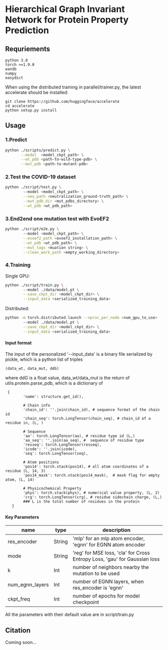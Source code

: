 # Hierarchical Graph Invariant Network for Protein Property Prediction

## Requriements
```
python 3.8
torch >=1.9.0
wandb
numpy
easydict
```


When using the distributed training in parallel/trainer.py, the latest accelerate should be installed:

```
git clone https://github.com/huggingface/accelerate
cd accelerate
python setup.py install
```


## Usage

### 1.Predict
```bash
python ./scripts/predict.py \
       --model  <model_ckpt_path> \
       --wt_pdb <path-to-wild-type-pdb> \
       --mut_pdb <path-to-mutant-pdb>
```


### 2.Test the COVID-19 dataset
```bash
python ./script/test.py \ 
        --model <model_ckpt_path> \
        --neu_path <neutralization_ground-truth_path> \
        --mut_pdb_dir <mut_pdbs_directory> \
        --wt_pdb <wt_pdb_path>
```
### 3.End2end one mutation test with EvoEF2

```bash
python ./script/e2e.py \ 
        --model <model_ckpt_path> \
        --evoef2_path <evoef2_installation_path> \
        --wt_pdb <wt_pdb_path> \
        --mut_tags <muation string> \
        --clean_work_path <empty_working_directory>
```

### 4.Training
Single GPU:

```bash
python ./script/train.py \ 
        --model ./data/model.pt \
        --save_ckpt_dir <model_ckpt_dir> \
        --input_data <serialized_training_data> 
```
Distributed:
```bash
python -m torch.distributed.launch --nproc_per_node <num_gpu_to_use>  --use_env --master_port 20654  ./script/train.py \ 
        --model ./data/model.pt \
        --save_ckpt_dir <model_ckpt_dir> \
        --input_data <serialized_training_data> 
```


#### Input format
The input of the personalized '--input_data' is a binary file 
serialized  by pickle, which is a python list of triples
```
(data_wt, data_mut, ddG)
```
where ddG is a float value,  data_wt/data_mut is the return of utils.protein.parse_pdb, which is a dictionary of 

```
 {
        'name': structure.get_id(),

        # Chain info
        'chain_id': ''.join(chain_id), # sequence format of the chain id
        'chain_seq': torch.LongTensor(chain_seq), # chain_id of a residue in, (L, )

        # Sequence
        'aa': torch.LongTensor(aa), # residue type id (L,)
        'aa_seq': ''.join(aa_seq), #  sequence of residue type
        'resseq': torch.LongTensor(resseq), 
        'icode': ''.join(icode), 
        'seq': torch.LongTensor(seq), 
        
        # Atom positions
        'pos14': torch.stack(pos14), # all atom coordinates of a residue (L, 14, 3)
        'pos14_mask': torch.stack(pos14_mask),  # mask flag for empty atom, (L, 14)

        # Physicochemical Property
        'phys': torch.stack(phys), # numerical value property, (L, 2)
        'crg': torch.LongTensor(crg), # residue sidechain charge, (L,)
        ### L is the total number of residues in the protein
   }
```

#### Key Parameters

| name | type   | description | 
| ----- | --------- | ----------- |
| res_encoder | String |  'mlp' for an mlp atom encoder, 'egnn' for EGNN atom encoder       |
| mode  |   String  | 'reg' for MSE loss, 'cla' for Cross Entropy Loss, 'gau' for Gaussian loss  |
| k | Int |  number of neighbors nearby the mutation to be used  |
| num_egnn_layers | Int |  number of EGNN layers, when res_encoder is 'egnn' |
| ckpt_freq | Int |  number of epochs for model checkpoint  |

All the parameters with their default value are in script/train.py

## Citation

Coming soon...

